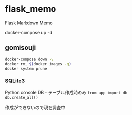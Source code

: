 # flask_memo
Flask Markdown Memo

docker-compose up -d

## gomisouji
```bash
docker-compose down -v
docker rmi $(docker images -q)
docker system prune
```

### SQLite3
Python console
DB・テーブル作成時のみ
`from app import db`
`db.create_all()`

作成ができないので現在調査中